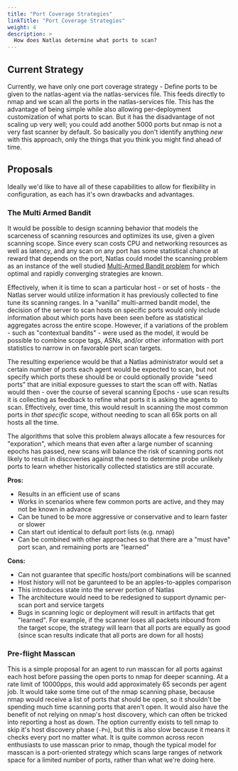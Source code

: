 ```yaml
---
title: "Port Coverage Strategies"
linkTitle: "Port Coverage Strategies"
weight: 4
description: >
  How does Natlas determine what ports to scan?
---
```


## Current Strategy

Currently, we have only one port coverage strategy - Define ports to be given to the natlas-agent via the natlas-services file. This feeds directly to nmap and we scan all the ports in the natlas-services file. This has the advantage of being simple while also allowing per-deployment customization of what ports to scan. But it has the disadvantage of not scaling up very well; you could add another 5000 ports but nmap is not a very fast scanner by default. So basically you don't identify anything _new_ with this approach, only the things that you think you might find ahead of time.

## Proposals

Ideally we'd like to have all of these capabilities to allow for flexibility in configuration, as each has it's own drawbacks and advantages.

### The Multi Armed Bandit

It would be possible to design scanning behavior that models the scarceness of scanning resources and optimizes its use, given a given scanning scope. Since every scan costs CPU and networking resources as well as latency, and any scan on any port has some statistical chance at reward that depends on the port, Natlas could model the scanning problem as an instance of the well studied [Multi-Armed Bandit problem](https://en.wikipedia.org/wiki/Multi-armed_bandit) for which optimal and rapidly converging strategies are known.

Effectively, when it is time to scan a particular host - or set of hosts - the Natlas server would utilize information it has previously collected to fine tune its scanning ranges. In a "vanilla" multi-armed bandit model, the decision of the server to scan hosts on specific ports would only include information about which ports have been seen before as statistical aggregates across the entire scope. However, if a variations of the problem - such as "contextual bandits" - were used as the model, it would be possible to combine scope tags, ASNs, and/or other information with port statistics to narrow in on favorable port scan targets.

The resulting experience would be that a Natlas administrator would set a certain number of ports each agent would be expected to scan, but not specify which ports these should be or could optionally provide "seed ports" that are initial exposure guesses to start the scan off with. Natlas would then - over the course of several scanning Epochs - use scan results it is collecting as feedback to refine what ports it is asking the agents to scan. Effectively, over time, this would result in scanning the most common ports in _that specific_ scope, without needing to scan all 65k ports on all hosts all the time.

The algorithms that solve this problem always allocate a few resources for "exporation", which means that even after a large number of scanning epochs has passed, new scans will balance the risk of scanning ports not likely to result in discoveries against the need to determine probe unlikely ports to learn whether historically collected statistics are still accurate.

**Pros:**

* Results in an efficient use of scans
* Works in scenarios where few common ports are active, and they may not be known in advance
* Can be tuned to be more aggressive or conservative and to learn faster or slower
* Can start out identical to default port lists (e.g. nmap)
* Can be combined with other approaches so that there are a "must have" port scan, and remaining ports are "learned"

**Cons:**

* Can not guarantee that specific hosts/port combinations will be scanned
* Host history will not be garunteed to be an apples-to-apples comparison
* This introduces state into the server portion of Natlas
* The architecture would need to be redesigned to support dynamic per-scan port and service targets
* Bugs in scanning logic or deployment will result in artifacts that get "learned". For example, if the scanner loses all packets inbound from the target scope, the strategy will learn that all ports are equally as good (since scan results indicate that all ports are down for all hosts)

### Pre-flight Masscan

This is a simple proposal for an agent to run masscan for all ports against each host before passing the open ports to nmap for deeper scanning. At a rate limit of 10000pps, this would add approximately 65 seconds per agent job. It would take some time out of the nmap scanning phase, because nmap would receive a list of ports that should be open, so it shouldn't be spending much time scanning ports that aren't open. It would also have the benefit of not relying on nmap's host discovery, which can often be tricked into reporting a host as down. The option currently exists to tell nmap to skip it's host discovery phase (`-Pn`), but this is also slow because it means it checks every port no matter what. It is quite common across recon enthusiasts to use masscan prior to nmap, though the typical model for masscan is a port-oriented strategy which scans large ranges of network space for a limited number of ports, rather than what we're doing here.
